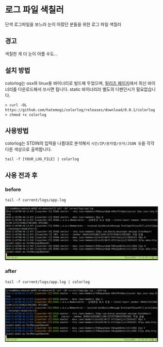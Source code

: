 # 로그 파일 색칠러

단색 로그파일을 보느라 눈이 아팠던 분들을 위한 로그 파일 색칠러

## 경고

색칠한 게 더 눈이 아플 수도...

## 설치 방법

colorlog는 osx와 linux용 바이너리로 빌드해 두었으며, [릴리즈 페이지](https://github.com/hatemogi/colorlog/releases)에서 최신 바이너리를 다운로드해서 쓰시면 됩니다. static 바이너리라 별도의 디펜던시가 필요없습니다.

    > curl -OL https://github.com/hatemogi/colorlog/releases/download/0.0.1/colorlog
    > chmod +x colorlog


## 사용방법

colorlog는 STDIN의 입력을 나름대로 분석해서 `시간/IP/문자열/숫자/JSON 등`을 각각 다른 색상으로 출력합니다. 

    tail -f [YOUR_LOG_FILE] | colorlog

## 사용 전과 후

### before 

    tail -f current/logs/app.log

![](doc/before.png)

### after

    tail -f current/logs/app.log | colorlog

![](doc/after.png)

